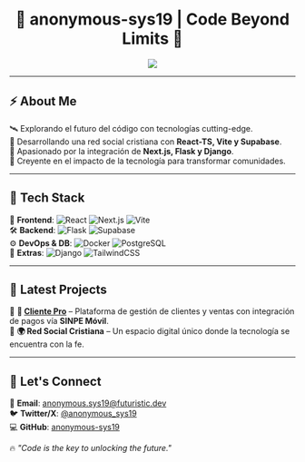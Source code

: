 <h1 align="center">🚀 anonymous-sys19 | Code Beyond Limits 🌌</h1>

<p align="center">
  <img src="https://readme-typing-svg.demolab.com?font=Orbitron&size=25&duration=4000&color=00FFDD&center=true&vCenter=true&width=600&lines=Full-Stack+Dev+%7C+Next.js+%7C+DjAngo+%7C+Supabase+%7C+Flask;Creando+una+red+social+;Construyendo+soluciones+que+trascienden" />
</p>

---

## ⚡ About Me  

🛰️ Explorando el futuro del código con tecnologías cutting-edge.  
📡 Desarrollando una red social cristiana con **React-TS, Vite y Supabase**.  
💾 Apasionado por la integración de **Next.js, Flask y Django**.  
🌌 Creyente en el impacto de la tecnología para transformar comunidades.  

---

## 🚀 Tech Stack  

💠 **Frontend**: ![React](https://img.shields.io/badge/-React-222222?style=flat&logo=react) ![Next.js](https://img.shields.io/badge/-Next.js-222222?style=flat&logo=next.js) ![Vite](https://img.shields.io/badge/-Vite-222222?style=flat&logo=vite)  
🛠 **Backend**: ![Flask](https://img.shields.io/badge/-Flask-222222?style=flat&logo=flask) ![Supabase](https://img.shields.io/badge/-Supabase-222222?style=flat&logo=supabase)  
⚙️ **DevOps & DB**: ![Docker](https://img.shields.io/badge/-Docker-222222?style=flat&logo=docker) ![PostgreSQL](https://img.shields.io/badge/-PostgreSQL-222222?style=flat&logo=postgresql)  
🌙 **Extras**: ![Django](https://img.shields.io/badge/-Django-222222?style=flat&logo=DjAngo) ![TailwindCSS](https://img.shields.io/badge/-TailwindCSS-222222?style=flat&logo=tailwind-css)  

---

## 📡 Latest Projects  

🔹 **🚀 [Cliente Pro](https://github.com/anonymous-sys19/cliente-pro)** – Plataforma de gestión de clientes y ventas con integración de pagos vía **SINPE Móvil**.  
🔹 **🌍 Red Social Cristiana** – Un espacio digital único donde la tecnología se encuentra con la fe.  

---

## 🌌 Let's Connect  

📩 **Email**: anonymous.sys19@futuristic.dev  
🐦 **Twitter/X**: [@anonymous_sys19](https://twitter.com/anonymous_sys19)  
💻 **GitHub**: [anonymous-sys19](https://github.com/anonymous-sys19)  

🔥 *"Code is the key to unlocking the future."*
